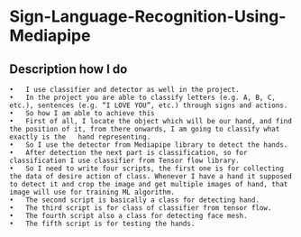 # Sign-Language-Recognition-Using-Mediapipe


## Description how I do
	•	I use classifier and detector as well in the project.
	•	In the project you are able to classify letters (e.g. A, B, C, etc.), sentences (e.g. “I LOVE YOU”, etc.) through signs and actions.
	•	So how I am able to achieve this
	•	First of all, I locate the object which will be our hand, and find the position of it, from there onwards, I am going to classify what exactly is the   hand representing.
	•	So I use the detector from Mediapipe library to detect the hands. 
	•	After detection the next part is classification, so for classification I use classifier from Tensor flow library. 
	•	So I need to write four scripts, the first one is for collecting the data of desire action of class. Whenever I have a hand it supposed to detect it and crop the image and get multiple images of hand, that image will use for training ML algorithm. 
	•	The second script is basically a class for detecting hand.
	•	The third script is for class of classifier from tensor flow.
	•	The fourth script also a class for detecting face mesh.
	•	The fifth script is for testing the hands.
